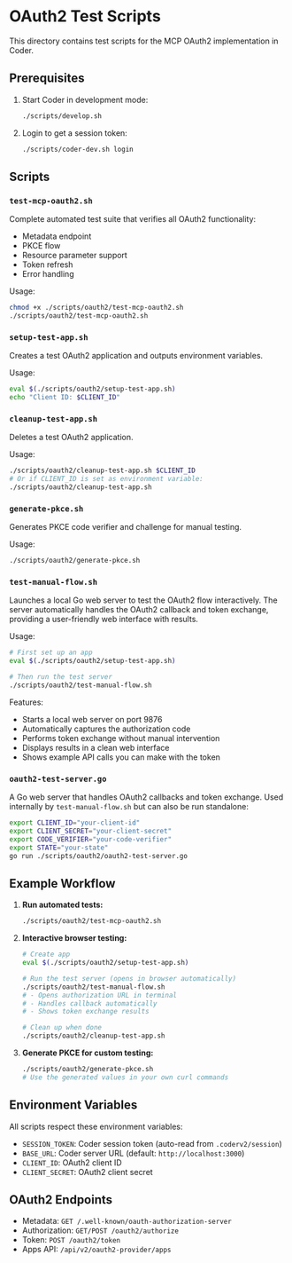 # OAuth2 Test Scripts

This directory contains test scripts for the MCP OAuth2 implementation in Coder.

## Prerequisites

1. Start Coder in development mode:

   ```bash
   ./scripts/develop.sh
   ```

2. Login to get a session token:

   ```bash
   ./scripts/coder-dev.sh login
   ```

## Scripts

### `test-mcp-oauth2.sh`

Complete automated test suite that verifies all OAuth2 functionality:

- Metadata endpoint
- PKCE flow
- Resource parameter support
- Token refresh
- Error handling

Usage:

```bash
chmod +x ./scripts/oauth2/test-mcp-oauth2.sh
./scripts/oauth2/test-mcp-oauth2.sh
```

### `setup-test-app.sh`

Creates a test OAuth2 application and outputs environment variables.

Usage:

```bash
eval $(./scripts/oauth2/setup-test-app.sh)
echo "Client ID: $CLIENT_ID"
```

### `cleanup-test-app.sh`

Deletes a test OAuth2 application.

Usage:

```bash
./scripts/oauth2/cleanup-test-app.sh $CLIENT_ID
# Or if CLIENT_ID is set as environment variable:
./scripts/oauth2/cleanup-test-app.sh
```

### `generate-pkce.sh`

Generates PKCE code verifier and challenge for manual testing.

Usage:

```bash
./scripts/oauth2/generate-pkce.sh
```

### `test-manual-flow.sh`

Launches a local Go web server to test the OAuth2 flow interactively. The server automatically handles the OAuth2 callback and token exchange, providing a user-friendly web interface with results.

Usage:

```bash
# First set up an app
eval $(./scripts/oauth2/setup-test-app.sh)

# Then run the test server
./scripts/oauth2/test-manual-flow.sh
```

Features:

- Starts a local web server on port 9876
- Automatically captures the authorization code
- Performs token exchange without manual intervention
- Displays results in a clean web interface
- Shows example API calls you can make with the token

### `oauth2-test-server.go`

A Go web server that handles OAuth2 callbacks and token exchange. Used internally by `test-manual-flow.sh` but can also be run standalone:

```bash
export CLIENT_ID="your-client-id"
export CLIENT_SECRET="your-client-secret"
export CODE_VERIFIER="your-code-verifier"
export STATE="your-state"
go run ./scripts/oauth2/oauth2-test-server.go
```

## Example Workflow

1. **Run automated tests:**

   ```bash
   ./scripts/oauth2/test-mcp-oauth2.sh
   ```

2. **Interactive browser testing:**

   ```bash
   # Create app
   eval $(./scripts/oauth2/setup-test-app.sh)

   # Run the test server (opens in browser automatically)
   ./scripts/oauth2/test-manual-flow.sh
   # - Opens authorization URL in terminal
   # - Handles callback automatically
   # - Shows token exchange results

   # Clean up when done
   ./scripts/oauth2/cleanup-test-app.sh
   ```

3. **Generate PKCE for custom testing:**

   ```bash
   ./scripts/oauth2/generate-pkce.sh
   # Use the generated values in your own curl commands
   ```

## Environment Variables

All scripts respect these environment variables:

- `SESSION_TOKEN`: Coder session token (auto-read from `.coderv2/session`)
- `BASE_URL`: Coder server URL (default: `http://localhost:3000`)
- `CLIENT_ID`: OAuth2 client ID
- `CLIENT_SECRET`: OAuth2 client secret

## OAuth2 Endpoints

- Metadata: `GET /.well-known/oauth-authorization-server`
- Authorization: `GET/POST /oauth2/authorize`
- Token: `POST /oauth2/token`
- Apps API: `/api/v2/oauth2-provider/apps`
